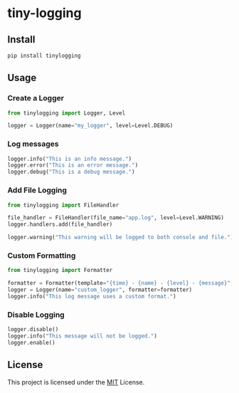 # tiny-logging

## Install

```bash
pip install tinylogging
```

## Usage

### Create a Logger

```python
from tinylogging import Logger, Level

logger = Logger(name="my_logger", level=Level.DEBUG)

```

### Log messages

```python
logger.info("This is an info message.")
logger.error("This is an error message.")
logger.debug("This is a debug message.")
```

### Add File Logging

```python
from tinylogging import FileHandler

file_handler = FileHandler(file_name="app.log", level=Level.WARNING)
logger.handlers.add(file_handler)

logger.warning("This warning will be logged to both console and file.")
```

### Custom Formatting

```python
from tinylogging import Formatter

formatter = Formatter(template="{time} - {name} - {level} - {message}", colorize=False)
logger = Logger(name="custom_logger", formatter=formatter)
logger.info("This log message uses a custom format.")
```

### Disable Logging

```python
logger.disable()
logger.info("This message will not be logged.")
logger.enable()
```

## License

This project is licensed under the [MIT](https://github.com/HamletSargsyan/tiny-logging/blob/main/LICENSE) License.
